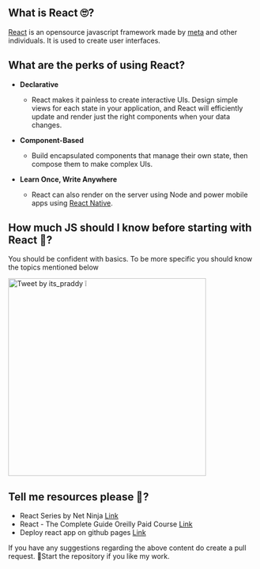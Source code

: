 ## What is React 🙄?
[React](https://reactjs.org/) is an opensource javascript framework made by [meta](https://about.facebook.com/meta/) and other individuals. It is used to create user interfaces.

## What are the perks of using React?
- **Declarative**
    - React makes it painless to create interactive UIs. Design simple views for each state in your application, and React will efficiently update and render just the right components when your data changes.

- **Component-Based**
    - Build encapsulated components that manage their own state, then compose them to make complex UIs.

- **Learn Once, Write Anywhere**
    - React can also render on the server using Node and power mobile apps using [React Native](https://reactnative.dev/).

## How much JS should I know before starting with React 🤔?
You should be confident with basics. To be more specific you should know the topics mentioned below 

<img width="400" alt="Tweet by its_praddy ❕" src="https://user-images.githubusercontent.com/43271546/156990947-f97221d6-476a-4919-a0c0-7654ad0bac5a.png">

## Tell me resources please 🤗?
- React Series by Net Ninja [Link](https://www.youtube.com/playlist?list=PL4cUxeGkcC9gZD-Tvwfod2gaISzfRiP9d)
- React - The Complete Guide Oreilly Paid Course [Link](https://learning.oreilly.com/videos/react-the/9781801812603/)
- Deploy react app on github pages [Link](https://itspraddy.medium.com/hosting-your-react-app-on-github-pages-%EF%B8%8F-2f40b86e98e9)

If you have any suggestions regarding the above content do create a pull request. 🌟Start the repository if you like my work.
